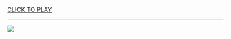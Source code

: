 
<a href="https://premium76.site?title=sonic_game_unblocked&ref=13M">CLICK TO PLAY</a></h3>
<hr>

<a href="https://premium76.site?title=sonic_game_unblocked&ref=13M"><img src="https://clearcache.store/games.png"></a>


